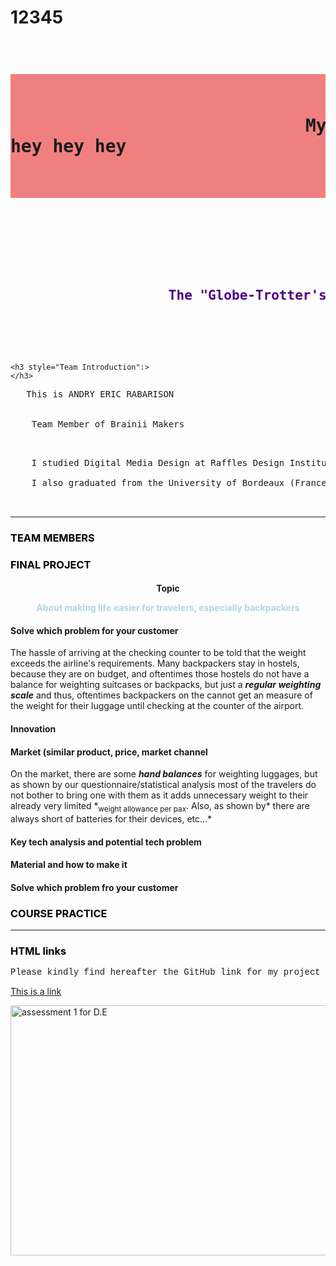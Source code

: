 
# 12345
<!-- index.html -->

<!DOCTYPE html>

<html lang="en-US">
<body>

<pre>	<h1 style="background-color:lightcoral";>

   	                		My Project
hey hey hey 

     	</h1> 

  	<h2 style="color:Indigo";>

					The "Globe-Trotter's" Backpack 

	</h2>
</pre>


	<h3 style="Team Introduction":>
	</h3>

<p title="Team 2">

<pre>	This is ANDRY ERIC RABARISON<br>

	Team Member of Brainii Makers 
</p>

	I studied Digital Media Design at Raffles Design Institute in Guangzhou (China)

	I also graduated from the University of Bordeaux (France)  


</pre>




<hr> 

<h3 style="color:black;">TEAM MEMBERS</h3>


<h3 style="color:black;">FINAL PROJECT</h3>


<h4 style="text-align:center;">Topic

<p style="color:LightBlue;">About making life easier for travelers, especially backpackers</p>
</h4>

<h4>Solve which problem for your customer</h4>

<p style font-size:110%;>
The hassle of arriving at the checking counter to be told that the weight exceeds the airline's requirements. Many backpackers stay in hostels, because they are on budget, and oftentimes those hostels do not have a balance for weighting suitcases or backpacks, but just a <b><em>regular weighting scale</em></b> and thus, oftentimes backpackers on the cannot get an measure of the weight for their luggage until checking at the counter of the airport.
</p>

<h4>Innovation</h4>

<h4>Market (similar product, price, market channel</h4>

<p style="font-size:100%;">On the market, there are some <b><em>hand balances</em></b> for weighting luggages, but as shown by our questionnaire/statistical analysis most of the travelers do not bother to bring one with them as it adds unnecessary weight to their already very limited *<sub>weight allowance per pax</sub>. Also, as shown by* there are always short of batteries for their devices, etc...*</p>


<h4>Key tech analysis and potential tech problem</h4>

<h4>Material and how to make it </h4>

<h4>Solve which problem fro your customer</h4>



<h3 style="color:black;">COURSE PRACTICE</h3>



<hr>

<h3 style="color:black;">HTML links</h3>

<p style="font-family:courier;">Please kindly find hereafter the GitHub link for my project</p>

<a href="https://github.com/AndryEric/health-monitoring-backpack.git">This is a link</a>

<img src="/Users/rabarisonandry/Desktop/images for HTML coding/schedule.png" alt="assessment 1 for D.E" width="800" height="400">

</body>
</html>
